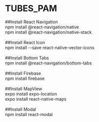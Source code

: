 # TUBES_PAM

##Install React Navigation <br />
npm install @react-navigation/native <br />
npm install @react-navigation/native-stack <br />
<br />
##Install React Icon <br />
npm install --save react-native-vector-icons <br />
<br />
##Install Bottom Tabs <br />
npm install @react-navigation/bottom-tabs <br />
<br />
##Install Firebase <br />
npm install firebase <br />
<br />
##Install MapView <br />
expo install expo-location <br />
expo install react-native-maps <br />
<br />
##Install Modal <br />
npm install react-modal <br />
